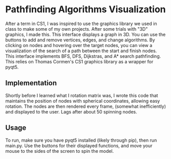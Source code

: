 # Pathfinding Algorithms Visualization

After a term in CS1, I was inspired to use the graphics library we used in class to make some of my own projects. After some trials with "3D" graphics, I made this. This interface displays a graph in 3D. You can use the buttons to add and remove vertices, edges, and change algorithms. By clicking on nodes and hovering over the target nodes, you can view a visualization of the search of a path between the start and finish nodes. This interface implements BFS, DFS, Dijkstras, and A* search pathfinding. This relies on Thomas Cormen's CS1 graphics library as a wrapper for pyqt5.

## Implementation
Shortly before I learned what I rotation matrix was, I wrote this code that maintains the position of nodes with spherical coordinates, allowing easy rotation. The nodes are then rendered every frame, (somewhat inefficiently) and displayed to the user. Lags after about 50 spinning nodes. 

## Usage
To run, make sure you have pyqt5 installed (likely through pip), then run main.py. Use the buttons for their displayed functions, and move your mouse to the sides of the screen to spin the model. 